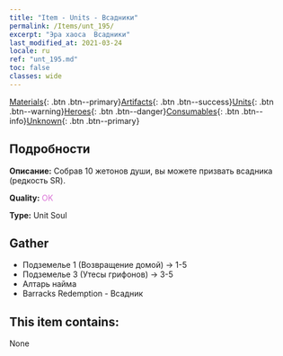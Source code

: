 ```yaml
---
title: "Item - Units - Всадники"
permalink: /Items/unt_195/
excerpt: "Эра хаоса  Всадники"
last_modified_at: 2021-03-24
locale: ru
ref: "unt_195.md"
toc: false
classes: wide
---
```

 [Materials](/ru/Items/){: .btn .btn--primary}[Artifacts](/ru/Items/Artifacts/){: .btn .btn--success}[Units](/ru/Items/Units/){: .btn .btn--warning}[Heroes](/ru/Items/Heroes/){: .btn .btn--danger}[Consumables](/ru/Items/Consumables/){: .btn .btn--info}[Unknown](/ru/Items/Unknown/){: .btn .btn--primary}

## Подробности
 **Описание:** Собрав 10 жетонов души, вы можете призвать всадника (редкость SR).

 **Quality:** <span style="color: #DA70D6">OK</span>

 **Type:** Unit Soul

## Gather

*    Подземелье 1 (Возвращение домой) -> 1-5 
*    Подземелье 3 (Утесы грифонов) -> 3-5 
*    Алтарь найма 
*    Barracks Redemption - Всадник 

## This item contains:

  None

